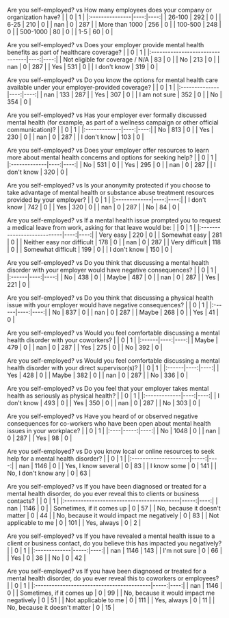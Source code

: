 Are you self-employed? vs How many employees does your company or organization have?
|                |   0 |   1 |
|:---------------|----:|----:|
| 26-100         | 292 |   0 |
| 6-25           | 210 |   0 |
| nan            |   0 | 287 |
| More than 1000 | 256 |   0 |
| 100-500        | 248 |   0 |
| 500-1000       |  80 |   0 |
| 1-5            |  60 |   0 |

Are you self-employed? vs Does your employer provide mental health benefits as part of healthcare coverage?
|                                 |   0 |   1 |
|:--------------------------------|----:|----:|
| Not eligible for coverage / N/A |  83 |   0 |
| No                              | 213 |   0 |
| nan                             |   0 | 287 |
| Yes                             | 531 |   0 |
| I don't know                    | 319 |   0 |

Are you self-employed? vs Do you know the options for mental health care available under your employer-provided coverage?
|               |   0 |   1 |
|:--------------|----:|----:|
| nan           | 133 | 287 |
| Yes           | 307 |   0 |
| I am not sure | 352 |   0 |
| No            | 354 |   0 |

Are you self-employed? vs Has your employer ever formally discussed mental health (for example, as part of a wellness campaign or other official communication)?
|              |   0 |   1 |
|:-------------|----:|----:|
| No           | 813 |   0 |
| Yes          | 230 |   0 |
| nan          |   0 | 287 |
| I don't know | 103 |   0 |

Are you self-employed? vs Does your employer offer resources to learn more about mental health concerns and options for seeking help?
|              |   0 |   1 |
|:-------------|----:|----:|
| No           | 531 |   0 |
| Yes          | 295 |   0 |
| nan          |   0 | 287 |
| I don't know | 320 |   0 |

Are you self-employed? vs Is your anonymity protected if you choose to take advantage of mental health or substance abuse treatment resources provided by your employer?
|              |   0 |   1 |
|:-------------|----:|----:|
| I don't know | 742 |   0 |
| Yes          | 320 |   0 |
| nan          |   0 | 287 |
| No           |  84 |   0 |

Are you self-employed? vs If a mental health issue prompted you to request a medical leave from work, asking for that leave would be:
|                            |   0 |   1 |
|:---------------------------|----:|----:|
| Very easy                  | 220 |   0 |
| Somewhat easy              | 281 |   0 |
| Neither easy nor difficult | 178 |   0 |
| nan                        |   0 | 287 |
| Very difficult             | 118 |   0 |
| Somewhat difficult         | 199 |   0 |
| I don't know               | 150 |   0 |

Are you self-employed? vs Do you think that discussing a mental health disorder with your employer would have negative consequences?
|       |   0 |   1 |
|:------|----:|----:|
| No    | 438 |   0 |
| Maybe | 487 |   0 |
| nan   |   0 | 287 |
| Yes   | 221 |   0 |

Are you self-employed? vs Do you think that discussing a physical health issue with your employer would have negative consequences?
|       |   0 |   1 |
|:------|----:|----:|
| No    | 837 |   0 |
| nan   |   0 | 287 |
| Maybe | 268 |   0 |
| Yes   |  41 |   0 |

Are you self-employed? vs Would you feel comfortable discussing a mental health disorder with your coworkers?
|       |   0 |   1 |
|:------|----:|----:|
| Maybe | 479 |   0 |
| nan   |   0 | 287 |
| Yes   | 275 |   0 |
| No    | 392 |   0 |

Are you self-employed? vs Would you feel comfortable discussing a mental health disorder with your direct supervisor(s)?
|       |   0 |   1 |
|:------|----:|----:|
| Yes   | 428 |   0 |
| Maybe | 382 |   0 |
| nan   |   0 | 287 |
| No    | 336 |   0 |

Are you self-employed? vs Do you feel that your employer takes mental health as seriously as physical health?
|              |   0 |   1 |
|:-------------|----:|----:|
| I don't know | 493 |   0 |
| Yes          | 350 |   0 |
| nan          |   0 | 287 |
| No           | 303 |   0 |

Are you self-employed? vs Have you heard of or observed negative consequences for co-workers who have been open about mental health issues in your workplace?
|     |    0 |   1 |
|:----|-----:|----:|
| No  | 1048 |   0 |
| nan |    0 | 287 |
| Yes |   98 |   0 |

Are you self-employed? vs Do you know local or online resources to seek help for a mental health disorder?
|                      |    0 |   1 |
|:---------------------|-----:|----:|
| nan                  | 1146 |   0 |
| Yes, I know several  |    0 |  83 |
| I know some          |    0 | 141 |
| No, I don't know any |    0 |  63 |

Are you self-employed? vs If you have been diagnosed or treated for a mental health disorder, do you ever reveal this to clients or business contacts?
|                                           |    0 |   1 |
|:------------------------------------------|-----:|----:|
| nan                                       | 1146 |   0 |
| Sometimes, if it comes up                 |    0 |  57 |
| No, because it doesn't matter             |    0 |  44 |
| No, because it would impact me negatively |    0 |  83 |
| Not applicable to me                      |    0 | 101 |
| Yes, always                               |    0 |   2 |

Are you self-employed? vs If you have revealed a mental health issue to a client or business contact, do you believe this has impacted you negatively?
|              |    0 |   1 |
|:-------------|-----:|----:|
| nan          | 1146 | 143 |
| I'm not sure |    0 |  66 |
| Yes          |    0 |  36 |
| No           |    0 |  42 |

Are you self-employed? vs If you have been diagnosed or treated for a mental health disorder, do you ever reveal this to coworkers or employees?
|                                           |    0 |   1 |
|:------------------------------------------|-----:|----:|
| nan                                       | 1146 |   0 |
| Sometimes, if it comes up                 |    0 |  99 |
| No, because it would impact me negatively |    0 |  51 |
| Not applicable to me                      |    0 | 111 |
| Yes, always                               |    0 |  11 |
| No, because it doesn't matter             |    0 |  15 |

